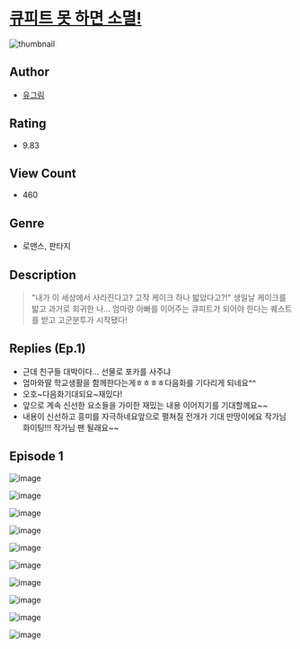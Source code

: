 # [큐피트 못 하면 소멸!](https://comic.naver.com/challenge/list?titleId=810865)
![thumbnail](https://image-comic.pstatic.net/user_contents_data/challenge_comic/2023/05/24/366709/upload_4135486864120755507_480x623.jpeg)

## Author
- [유그림](https://comic.naver.com/artistTitle?id=366709)

## Rating
- 9.83

## View Count
- 460

## Genre
- 로맨스, 판타지

## Description
> "내가 이 세상에서 사라진다고? 고작 케이크 하나 밟았다고?!" 생일날 케이크를 밟고 과거로 회귀한 나... 엄마랑 아빠를 이어주는 큐피트가 되어야 한다는 퀘스트를 받고 고군분투가 시작됐다!

## Replies (Ep.1)
- 근데 친구들 대박이다... 선물로 포카를 사주냐
- 엄마와딸 학교생활을 함께한다는게ㅎㅎㅎㅎ다음화를 기다리게 되네요^^
- 오호~다음화기대되요~재밌다!
- 앞으로 계속 신선한 요소들을 가미한 재밌는 내용 이어지기를 기대할께요~~
- 내용이 신선하고 흥미를 자극하네요앞으로 펼쳐질 전개가 기대 만땅이에요 작가님 화이팅!!! 작가님 팬 될래요~~

## Episode 1
![image](https://image-comic.pstatic.net/user_contents_data/challenge_comic/2023/05/24/366709/upload_3689630496699201378.jpeg)

![image](https://image-comic.pstatic.net/user_contents_data/challenge_comic/2023/05/24/366709/upload_3905576590472458293.jpeg)

![image](https://image-comic.pstatic.net/user_contents_data/challenge_comic/2023/05/24/366709/upload_4135822013303711073.jpeg)

![image](https://image-comic.pstatic.net/user_contents_data/challenge_comic/2023/05/24/366709/upload_4135258165652043621.jpeg)

![image](https://image-comic.pstatic.net/user_contents_data/challenge_comic/2023/05/24/366709/upload_3545515088758257250.jpeg)

![image](https://image-comic.pstatic.net/user_contents_data/challenge_comic/2023/05/24/366709/upload_7365129423294128434.jpeg)

![image](https://image-comic.pstatic.net/user_contents_data/challenge_comic/2023/05/24/366709/upload_3617908038137426273.jpeg)

![image](https://image-comic.pstatic.net/user_contents_data/challenge_comic/2023/05/24/366709/upload_3906933378342478128.jpeg)

![image](https://image-comic.pstatic.net/user_contents_data/challenge_comic/2023/05/24/366709/upload_3688556268721616697.jpeg)

![image](https://image-comic.pstatic.net/user_contents_data/challenge_comic/2023/05/24/366709/upload_3907211537621083445.jpeg)
